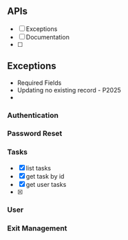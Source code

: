 ## APIs

- [ ] Exceptions
- [ ] Documentation
- [ ]

## Exceptions

- Required Fields
- Updating no existing record - P2025
-

### Authentication

### Password Reset

### Tasks

- [x] list tasks
- [x] get task by id
- [x] get user tasks
- [x]

### User

### Exit Management

###
